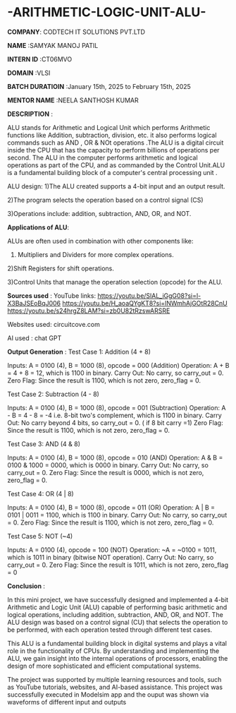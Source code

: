 # -ARITHMETIC-LOGIC-UNIT-ALU-

**COMPANY**: CODTECH IT SOLUTIONS PVT.LTD

**NAME** :SAMYAK MANOJ PATIL

**INTERN ID** :CT06MVO

**DOMAIN** :VLSI

**BATCH DURATIOIN** :January 15th, 2025 to February 15th, 2025

**MENTOR NAME** :NEELA SANTHOSH KUMAR

**DESCRIPTION** :

ALU stands for Arithmetic and Logical Unit which performs Arithmetic functions like Addition, subtraction, division, etc. it also performs logical commands such as AND , OR & NOt operations .The ALU is a digital circuit inside the CPU that has the capacity to perform billions of operations per second. The ALU in the computer performs arithmetic and logical operations as part of the CPU, and as commanded by the Control Unit.ALU is a fundamental building block of a computer's central processing unit .

ALU design:
 1)The ALU created supports a 4-bit input and an output result.

 2)The program selects the operation based on a control signal (CS)

 3)Operations include: addition, subtraction, AND, OR, and NOT.

**Applications of ALU**:

ALUs are often used in combination with other components like:
   1) Multipliers and Dividers for more complex operations.
    
   2)Shift Registers for shift operations.
    
   3)Control Units that manage the operation selection (opcode) for the ALU.

**Sources used** :
YouTube links: 
https://youtu.be/SlAL_iGgG08?si=l-X3BaJSEoBqJ006
https://youtu.be/H_aoaQYgKT8?si=lNWmhAjGOtR28CnU
https://youtu.be/s24hrgZ8LAM?si=zb0U82tRzswARSRE

Websites used:
circuitcove.com

AI used : 
chat GPT

**Output Generation** :
Test Case 1: Addition (4 + 8)

  Inputs: A = 0100 (4), B = 1000 (8), opcode = 000 (Addition)
  Operation: A + B = 4 + 8 = 12, which is 1100 in binary.
  Carry Out: No carry, so carry_out = 0.
  Zero Flag: Since the result is 1100, which is not zero, zero_flag = 0.

Test Case 2: Subtraction (4 - 8)

  Inputs: A = 0100 (4), B = 1000 (8), opcode = 001 (Subtraction)
  Operation: A - B = 4 - 8 = -4 i.e. 8-bit two's complement, which is 1100 in binary.
  Carry Out: No carry beyond 4 bits, so carry_out = 0. ( if 8 bit carry =1)
  Zero Flag: Since the result is 1100, which is not zero, zero_flag = 0.

Test Case 3: AND (4 & 8)

  Inputs: A =  0100 (4), B = 1000 (8), opcode = 010 (AND)
  Operation: A & B = 0100 & 1000 = 0000, which is 0000 in binary.
  Carry Out: No carry, so carry_out = 0.
  Zero Flag: Since the result is 0000, which is not zero, zero_flag = 0.

Test Case 4: OR (4 | 8)

  Inputs: A = 0100 (4), B = 1000 (8), opcode = 011 (OR)
  Operation: A | B = 0101 | 0011 = 1100, which is 1100 in binary.
  Carry Out: No carry, so carry_out = 0.
  Zero Flag: Since the result is 1100, which is not zero, zero_flag = 0.

Test Case 5: NOT (~4)

  Inputs: A = 0100 (4), opcode = 100 (NOT)
  Operation: ~A = ~0100 = 1011, which is 1011 in binary (bitwise NOT operation).
  Carry Out: No carry, so carry_out = 0.
  Zero Flag: Since the result is 1011, which is not zero, zero_flag = 0 

**Conclusion** :

  In this mini project, we have successfully designed and implemented a 4-bit Arithmetic and Logic Unit (ALU) capable of performing basic arithmetic and logical operations, including addition, subtraction, AND, OR, and NOT. The ALU design was based on a control signal (CU) that selects the operation to be performed, with each operation tested through different test cases. 
  
  This ALU is a fundamental building block in digital systems and plays a vital role in the functionality of CPUs. By understanding and implementing the ALU, we gain insight into the internal operations of processors, enabling the design of more sophisticated and efficient computational systems.
  
  The project was supported by multiple learning resources and tools, such as YouTube tutorials, websites, and AI-based assistance. This project was successfully executed in Modelsim app and the ouput was shown via waveforms of different input and outputs
